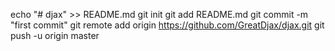 echo "# djax" >> README.md
git init
git add README.md
git commit -m "first commit"
git remote add origin https://github.com/GreatDjax/djax.git
git push -u origin master

